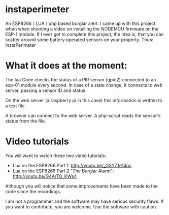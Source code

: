 # instaperimeter
An ESP8266 / LUA / php based burglar alert.
I came up with this project when when shooting a video on installing the NODEMCU firmware on the ESP-1 module.
If I ever get to complete this project, the Idea is, that you can scatter around some battery operated sensors on your property.
Thus: InstaPerimeter

# What it does at the moment:
The lua Code checks the status of a PIR sensor (gpio2) connected to an esp-01 module every second. 
In case of a state change, it connects to web server, passing a sensor ID and status.

On the web server (a raspberry pi in this case) this information is written to a text file.

A browser can connect to the web server. A php-script reads the sensor's status from the file.

# Video tutorials
You will want to watch these two video tutorials:
- Lua on the ESP8266 Part 1: http://youtu.be/_GSYZ1e14nc
- Lua on the ESP8266 Part 2 "The Burglar Alarm": http://youtu.be/G4ArTQ_KWs4

Although you will notice that some improvements have been made to the code since the recordings.

I am not a programmer and the software may  have serious security flaws. If you want to contribute, you are welcome. Use the software with caution.

